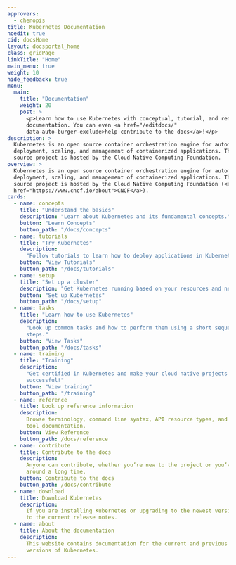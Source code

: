 ```yaml
---
approvers:
  - chenopis
title: Kubernetes Documentation
noedit: true
cid: docsHome
layout: docsportal_home
class: gridPage
linkTitle: "Home"
main_menu: true
weight: 10
hide_feedback: true
menu:
  main:
    title: "Documentation"
    weight: 20
    post: >
      <p>Learn how to use Kubernetes with conceptual, tutorial, and reference
      documentation. You can even <a href="/editdocs/"
      data-auto-burger-exclude>help contribute to the docs</a>!</p>
description: >
  Kubernetes is an open source container orchestration engine for automating
  deployment, scaling, and management of containerized applications. The open
  source project is hosted by the Cloud Native Computing Foundation.
overview: >
  Kubernetes is an open source container orchestration engine for automating
  deployment, scaling, and management of containerized applications. The open
  source project is hosted by the Cloud Native Computing Foundation (<a
  href="https://www.cncf.io/about">CNCF</a>).
cards:
  - name: concepts
    title: "Understand the basics"
    description: "Learn about Kubernetes and its fundamental concepts."
    button: "Learn Concepts"
    button_path: "/docs/concepts"
  - name: tutorials
    title: "Try Kubernetes"
    description:
      "Follow tutorials to learn how to deploy applications in Kubernetes."
    button: "View Tutorials"
    button_path: "/docs/tutorials"
  - name: setup
    title: "Set up a cluster"
    description: "Get Kubernetes running based on your resources and needs."
    button: "Set up Kubernetes"
    button_path: "/docs/setup"
  - name: tasks
    title: "Learn how to use Kubernetes"
    description:
      "Look up common tasks and how to perform them using a short sequence of
      steps."
    button: "View Tasks"
    button_path: "/docs/tasks"
  - name: training
    title: "Training"
    description:
      "Get certified in Kubernetes and make your cloud native projects
      successful!"
    button: "View training"
    button_path: "/training"
  - name: reference
    title: Look up reference information
    description:
      Browse terminology, command line syntax, API resource types, and setup
      tool documentation.
    button: View Reference
    button_path: /docs/reference
  - name: contribute
    title: Contribute to the docs
    description:
      Anyone can contribute, whether you’re new to the project or you’ve been
      around a long time.
    button: Contribute to the docs
    button_path: /docs/contribute
  - name: download
    title: Download Kubernetes
    description:
      If you are installing Kubernetes or upgrading to the newest version, refer
      to the current release notes.
  - name: about
    title: About the documentation
    description:
      This website contains documentation for the current and previous 4
      versions of Kubernetes.
---
```

